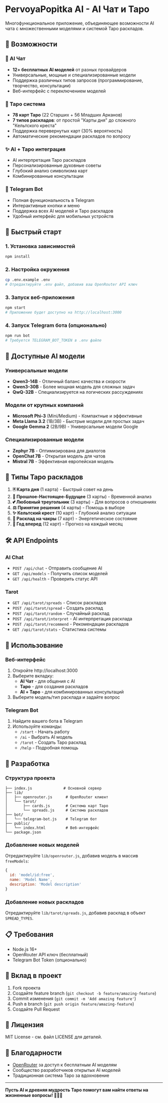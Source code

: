 # PervoyaPopitka AI - AI Чат и Таро

Многофункциональное приложение, объединяющее возможности AI чата с множественными моделями и системой Таро раскладов.

## 🌟 Возможности

### 🤖 AI Чат
- **12+ бесплатных AI моделей** от разных провайдеров
- Универсальные, мощные и специализированные модели
- Поддержка различных типов запросов (программирование, творчество, консультации)
- Веб-интерфейс с переключением моделей

### 🔮 Таро система
- **78 карт Таро** (22 Старших + 56 Младших Арканов)
- **7 типов раскладов**: от простой "Карты дня" до сложного "Кельтского креста"
- Поддержка перевернутых карт (30% вероятность)
- Автоматические рекомендации раскладов по вопросу

### ✨ AI + Таро интеграция
- AI интерпретация Таро раскладов
- Персонализированные духовные советы
- Глубокий анализ символизма карт
- Комбинированные консультации

### 🤖 Telegram Bot
- Полная функциональность в Telegram
- Интерактивные кнопки и меню
- Поддержка всех AI моделей и Таро раскладов
- Удобный интерфейс для мобильных устройств

## 🚀 Быстрый старт

### 1. Установка зависимостей
```bash
npm install
```

### 2. Настройка окружения
```bash
cp .env.example .env
# Отредактируйте .env файл, добавив ваш OpenRouter API ключ
```

### 3. Запуск веб-приложения
```bash
npm start
# Приложение будет доступно на http://localhost:3000
```

### 4. Запуск Telegram бота (опционально)
```bash
npm run bot
# Требуется TELEGRAM_BOT_TOKEN в .env файле
```

## 🎯 Доступные AI модели

### Универсальные модели
- **Qwen3-14B** - Отличный баланс качества и скорости
- **Qwen3-30B** - Более мощная модель для сложных задач
- **QwQ-32B** - Специализируется на логических рассуждениях

### Модели от крупных компаний
- **Microsoft Phi-3** (Mini/Medium) - Компактные и эффективные
- **Meta Llama 3.2** (1B/3B) - Быстрые модели для простых задач
- **Google Gemma 2** (2B/9B) - Универсальные модели Google

### Специализированные модели
- **Zephyr 7B** - Оптимизирована для диалогов
- **OpenChat 7B** - Открытая модель для чатов
- **Mistral 7B** - Эффективная европейская модель

## 🔮 Типы Таро раскладов

1. **🃏 Карта дня** (1 карта) - Быстрый совет на день
2. **🔮 Прошлое-Настоящее-Будущее** (3 карты) - Временной анализ
3. **💕 Любовный треугольник** (3 карты) - Для вопросов о отношениях
4. **⚖️ Принятие решения** (4 карты) - Помощь в выборе
5. **✨ Кельтский крест** (10 карт) - Глубокий анализ ситуации
6. **🌈 Расклад на чакры** (7 карт) - Энергетическое состояние
7. **📅 Год вперед** (12 карт) - Прогноз на каждый месяц

## 🛠 API Endpoints

### AI Chat
- `POST /api/chat` - Отправить сообщение AI
- `GET /api/models` - Получить список моделей
- `GET /api/health` - Проверить статус API

### Tarot
- `GET /api/tarot/spreads` - Список раскладов
- `POST /api/tarot/spread` - Создать расклад
- `POST /api/tarot/random` - Случайный расклад
- `POST /api/tarot/interpret` - AI интерпретация расклада
- `POST /api/tarot/recommend` - Рекомендации раскладов
- `GET /api/tarot/stats` - Статистика системы

## 📱 Использование

### Веб-интерфейс
1. Откройте http://localhost:3000
2. Выберите вкладку:
   - **AI Чат** - для общения с AI
   - **Таро** - для создания раскладов
   - **AI + Таро** - для комбинированных консультаций
3. Выберите модель/тип расклада и задайте вопрос

### Telegram Bot
1. Найдите вашего бота в Telegram
2. Используйте команды:
   - `/start` - Начать работу
   - `/ai` - Выбрать AI модель
   - `/tarot` - Создать Таро расклад
   - `/help` - Подробная помощь

## 🔧 Разработка

### Структура проекта
```
├── index.js              # Основной сервер
├── lib/
│   ├── openrouter.js      # OpenRouter клиент
│   └── tarot/
│       ├── cards.js       # Система карт Таро
│       └── spreads.js     # Система раскладов
├── bot/
│   └── telegram-bot.js    # Telegram бот
├── public/
│   └── index.html         # Веб-интерфейс
└── package.json
```

### Добавление новых моделей
Отредактируйте `lib/openrouter.js`, добавив модель в массив `freeModels`:
```javascript
{
  id: 'model/id:free',
  name: 'Model Name',
  description: 'Model description'
}
```

### Добавление новых раскладов
Отредактируйте `lib/tarot/spreads.js`, добавив расклад в объект `SPREAD_TYPES`.

## 📋 Требования

- Node.js 16+ 
- OpenRouter API ключ (бесплатный)
- Telegram Bot Token (опционально)

## 🤝 Вклад в проект

1. Fork проекта
2. Создайте feature branch (`git checkout -b feature/amazing-feature`)
3. Commit изменения (`git commit -m 'Add amazing feature'`)
4. Push в branch (`git push origin feature/amazing-feature`)
5. Создайте Pull Request

## 📄 Лицензия

MIT License - см. файл LICENSE для деталей.

## 🙏 Благодарности

- [OpenRouter](https://openrouter.ai/) за доступ к бесплатным AI моделям
- Сообщество разработчиков открытых AI моделей
- Традиционная система Таро за вдохновение

---

**Пусть AI и древняя мудрость Таро помогут вам найти ответы на жизненные вопросы! 🤖🔮✨**
